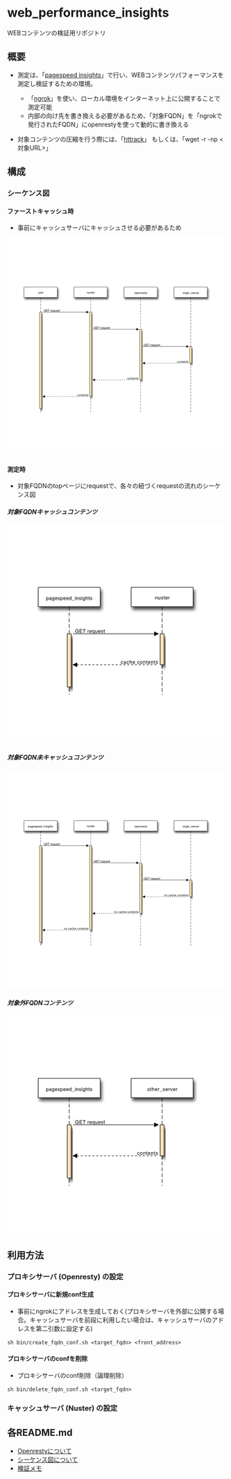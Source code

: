 web_performance_insights
===

WEBコンテンツの検証用リポジトリ

## 概要

 - 測定は、「[pagespeed insights](https://developers.google.com/speed/pagespeed/insights/?hl=ja)」で行い、WEBコンテンツパフォーマンスを測定し検証するための環境。
    - 「[ngrok](https://ngrok.com/)」を使い、ローカル環境をインターネット上に公開することで測定可能
    - 内部の向け先を書き換える必要があるため、「対象FQDN」を「ngrokで発行されたFQDN」にopenrestyを使って動的に書き換える
    
 - 対象コンテンツの圧縮を行う際には、「[httrack](https://www.httrack.com/)」
   もしくは、「wget -r -np <対象URL>」
 
## 構成

### シーケンス図

#### ファーストキャッシュ時

 - 事前にキャッシュサーバにキャッシュさせる必要があるため

![ファーストキャッシュ時](sequence_tools/images/first_cache.svg.png)

#### 測定時

 - 対象FQDNのtopページにrequestで、各々の紐づくrequestの流れのシーケンス図

##### 対象FQDNキャッシュコンテンツ

![対象FQDNキャッシュコンテンツ](sequence_tools/images/target_fqdn_cache.svg.png)

##### 対象FQDN未キャッシュコンテンツ

![対象FQDN未キャッシュコンテンツ](sequence_tools/images/target_fqdn_no_cache.svg.png)

##### 対象外FQDNコンテンツ

![対象外FQDNコンテンツ](sequence_tools/images/not_target_fqdn.svg.png)

## 利用方法

### プロキシサーバ (Openresty) の設定
 
#### プロキシサーバに新規conf生成

 - 事前にngrokにアドレスを生成しておく(プロキシサーバを外部に公開する場合。キャッシュサーバを前段に利用したい場合は、キャッシュサーバのアドレスを第二引数に設定する)
 
```
sh bin/create_fqdn_conf.sh <target_fqdn> <front_address>
```

#### プロキシサーバのconfを削除

 - プロキシサーバのconf削除（論理削除）
 
```
sh bin/delete_fqdn_conf.sh <target_fqdn>
```

### キャッシュサーバ (Nuster) の設定



## 各README.md

 - [Openrestyについて](Dockerfiles/openresty/README.md)
 - [シーケンス図について](sequence_tools/README.md)
 - [検証メモ](verify.md)

